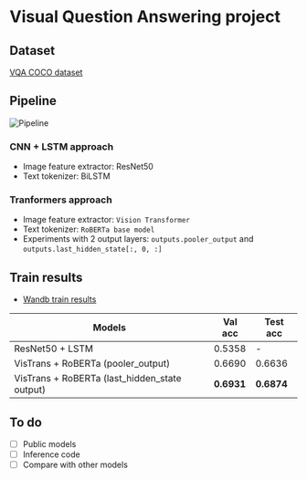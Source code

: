 # Visual Question Answering project

## Dataset
[VQA COCO dataset](https://drive.google.com/file/d/1kc6XNqHZJg27KeBuoAoYj70_1rT92191/view)

## Pipeline

![Pipeline](https://www.mdpi.com/applsci/applsci-13-05079/article_deploy/html/images/applsci-13-05079-g001.png)

### CNN + LSTM approach
+ Image feature extractor: ResNet50
+ Text tokenizer: BiLSTM


### Tranformers approach
+ Image feature extractor: `Vision Transformer`
+ Text tokenizer: `RoBERTa base model`
+ Experiments with 2 output layers: `outputs.pooler_output` and `outputs.last_hidden_state[:, 0, :]`

## Train results
+ [Wandb train results](https://wandb.ai/hoannc6/VQA)

| Models | Val acc | Test acc |
|----------|----------|----------|
| ResNet50 + LSTM | 0.5358 | - |
| VisTrans + RoBERTa (pooler_output) | 0.6690 | 0.6636 |
| VisTrans + RoBERTa (last_hidden_state output) | **0.6931** | **0.6874** |

## To do
- [ ] Public models
- [ ] Inference code
- [ ] Compare with other models